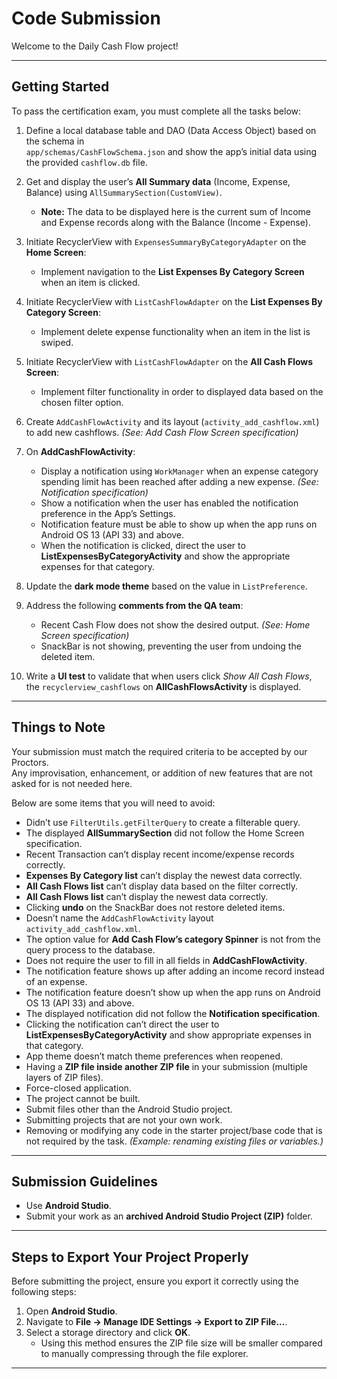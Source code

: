 # **Code Submission**

Welcome to the Daily Cash Flow project!

---

## **Getting Started**

To pass the certification exam, you must complete all the tasks below:

1. Define a local database table and DAO (Data Access Object) based on the schema in  
   `app/schemas/CashFlowSchema.json` and show the app’s initial data using the provided `cashflow.db` file.

2. Get and display the user’s **All Summary data** (Income, Expense, Balance) using `AllSummarySection(CustomView)`.
    - **Note:** The data to be displayed here is the current sum of Income and Expense records along with the Balance (Income - Expense).

3. Initiate RecyclerView with `ExpensesSummaryByCategoryAdapter` on the **Home Screen**:
    - Implement navigation to the **List Expenses By Category Screen** when an item is clicked.

4. Initiate RecyclerView with `ListCashFlowAdapter` on the **List Expenses By Category Screen**:
    - Implement delete expense functionality when an item in the list is swiped.

5. Initiate RecyclerView with `ListCashFlowAdapter` on the **All Cash Flows Screen**:
    - Implement filter functionality in order to displayed data based on the chosen filter option.

6. Create `AddCashFlowActivity` and its layout (`activity_add_cashflow.xml`) to add new cashflows. *(See: Add Cash Flow Screen specification)*

7. On **AddCashFlowActivity**:
    - Display a notification using `WorkManager` when an expense category spending limit has been reached after adding a new expense. *(See: Notification specification)*
    - Show a notification when the user has enabled the notification preference in the App’s Settings.
    - Notification feature must be able to show up when the app runs on Android OS 13 (API 33) and above.
    - When the notification is clicked, direct the user to **ListExpensesByCategoryActivity** and show the appropriate expenses for that category.

8. Update the **dark mode theme** based on the value in `ListPreference`.

9. Address the following **comments from the QA team**:
    - Recent Cash Flow does not show the desired output. *(See: Home Screen specification)*
    - SnackBar is not showing, preventing the user from undoing the deleted item.

10. Write a **UI test** to validate that when users click *Show All Cash Flows*, the `recyclerview_cashflows` on **AllCashFlowsActivity** is displayed.

---

## **Things to Note**

Your submission must match the required criteria to be accepted by our Proctors.  
Any improvisation, enhancement, or addition of new features that are not asked for is not needed here.

Below are some items that you will need to avoid:

- Didn’t use `FilterUtils.getFilterQuery` to create a filterable query.
- The displayed **AllSummarySection** did not follow the Home Screen specification.
- Recent Transaction can’t display recent income/expense records correctly.
- **Expenses By Category list** can’t display the newest data correctly.
- **All Cash Flows list** can’t display data based on the filter correctly.
- **All Cash Flows list** can’t display the newest data correctly.
- Clicking **undo** on the SnackBar does not restore deleted items.
- Doesn’t name the `AddCashFlowActivity` layout `activity_add_cashflow.xml`.
- The option value for **Add Cash Flow’s category Spinner** is not from the query process to the database.
- Does not require the user to fill in all fields in **AddCashFlowActivity**.
- The notification feature shows up after adding an income record instead of an expense.
- The notification feature doesn’t show up when the app runs on Android OS 13 (API 33) and above.
- The displayed notification did not follow the **Notification specification**.
- Clicking the notification can’t direct the user to **ListExpensesByCategoryActivity** and show appropriate expenses in that category.
- App theme doesn’t match theme preferences when reopened.
- Having a **ZIP file inside another ZIP file** in your submission (multiple layers of ZIP files).
- Force-closed application.
- The project cannot be built.
- Submit files other than the Android Studio project.
- Submitting projects that are not your own work.
- Removing or modifying any code in the starter project/base code that is not required by the task. *(Example: renaming existing files or variables.)*

---

## **Submission Guidelines**

- Use **Android Studio**.
- Submit your work as an **archived Android Studio Project (ZIP)** folder.

---

## **Steps to Export Your Project Properly**

Before submitting the project, ensure you export it correctly using the following steps:

1. Open **Android Studio**.
2. Navigate to **File → Manage IDE Settings → Export to ZIP File...**.
3. Select a storage directory and click **OK**.
    - Using this method ensures the ZIP file size will be smaller compared to manually compressing through the file explorer.

---
